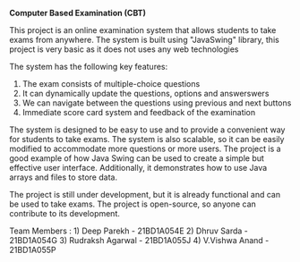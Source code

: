**Computer Based Examination (CBT)**

This project is an online examination system that allows students to take exams from anywhere. The system is built using "JavaSwing" library, this project is very basic as it does not uses any web technologies 

The system has the following key features:
1) The exam consists of multiple-choice questions
2) It can dynamically update the questions, options and answerswers
3) We can navigate between the questions using previous and next buttons
4) Immediate score card system and feedback of the examination

The system is designed to be easy to use and to provide a convenient way for students to take exams. The system is also scalable, so it can be easily modified to accommodate more questions or more users. The project is a good example of how Java Swing can be used to create a simple but effective user interface. Additionally, it demonstrates how to use Java arrays and files to store data.

The project is still under development, but it is already functional and can be used to take exams. The project is open-source, so anyone can contribute to its development.


Team Members :
    1) Deep Parekh - 21BD1A054E
    2) Dhruv Sarda - 21BD1A054G
    3) Rudraksh Agarwal - 21BD1A055J
    4) V.Vishwa Anand - 21BD1A055P
